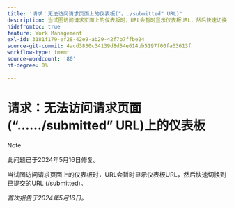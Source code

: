 ```yaml
---
title: '请求：无法访问请求页面上的仪表板("。./submitted" URL)'
description: 当试图访问请求页面上的仪表板时，URL会暂时显示仪表板URL，然后快速切换到已提交的URL (/submitted)。
hidefromtoc: true
feature: Work Management
exl-id: 3181f179-ef28-42e9-ab29-42f7b7ffbe24
source-git-commit: 4acd3830c34139d8d54e614bb5197f00fa63613f
workflow-type: tm+mt
source-wordcount: '80'
ht-degree: 0%

---
```


# 请求：无法访问请求页面(“……/submitted” URL)上的仪表板

>[!NOTE]
>
>此问题已于2024年5月16日修复。

当试图访问请求页面上的仪表板时，URL会暂时显示仪表板URL，然后快速切换到已提交的URL (/submitted)。

_首次报告于2024年5月16日。_
